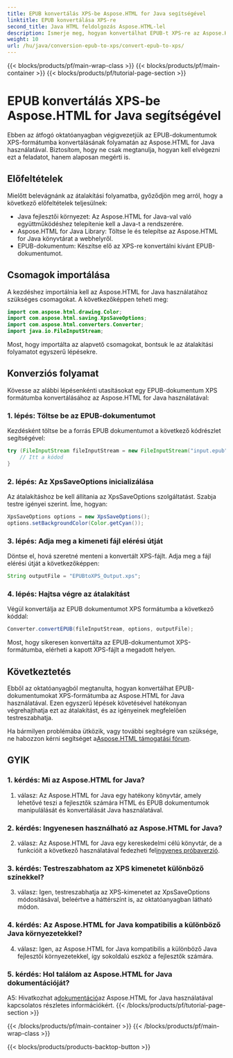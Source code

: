 ```yaml
---
title: EPUB konvertálás XPS-be Aspose.HTML for Java segítségével
linktitle: EPUB konvertálása XPS-re
second_title: Java HTML feldolgozás Aspose.HTML-lel
description: Ismerje meg, hogyan konvertálhat EPUB-t XPS-re az Aspose.HTML for Java használatával. Lépésről lépésre útmutató kódpéldákkal. Fedezze fel az Aspose.HTML képességeit.
weight: 10
url: /hu/java/conversion-epub-to-xps/convert-epub-to-xps/
---
```


{{< blocks/products/pf/main-wrap-class >}}
{{< blocks/products/pf/main-container >}}
{{< blocks/products/pf/tutorial-page-section >}}

# EPUB konvertálás XPS-be Aspose.HTML for Java segítségével

Ebben az átfogó oktatóanyagban végigvezetjük az EPUB-dokumentumok XPS-formátumba konvertálásának folyamatán az Aspose.HTML for Java használatával. Biztosítom, hogy ne csak megtanulja, hogyan kell elvégezni ezt a feladatot, hanem alaposan megérti is. 

## Előfeltételek

Mielőtt belevágnánk az átalakítási folyamatba, győződjön meg arról, hogy a következő előfeltételek teljesülnek:

- Java fejlesztői környezet: Az Aspose.HTML for Java-val való együttműködéshez telepítenie kell a Java-t a rendszerére.
- Aspose.HTML for Java Library: Töltse le és telepítse az Aspose.HTML for Java könyvtárat a webhelyről.
- EPUB-dokumentum: Készítse elő az XPS-re konvertálni kívánt EPUB-dokumentumot.

## Csomagok importálása

A kezdéshez importálnia kell az Aspose.HTML for Java használatához szükséges csomagokat. A következőképpen teheti meg:

```java
import com.aspose.html.drawing.Color;
import com.aspose.html.saving.XpsSaveOptions;
import com.aspose.html.converters.Converter;
import java.io.FileInputStream;
```

Most, hogy importálta az alapvető csomagokat, bontsuk le az átalakítási folyamatot egyszerű lépésekre.

## Konverziós folyamat

Kövesse az alábbi lépésenkénti utasításokat egy EPUB-dokumentum XPS formátumba konvertálásához az Aspose.HTML for Java használatával:

### 1. lépés: Töltse be az EPUB-dokumentumot

Kezdésként töltse be a forrás EPUB dokumentumot a következő kódrészlet segítségével:

```java
try (FileInputStream fileInputStream = new FileInputStream("input.epub")) {
    // Itt a kódod
}
```

### 2. lépés: Az XpsSaveOptions inicializálása

Az átalakításhoz be kell állítania az XpsSaveOptions szolgáltatást. Szabja testre igényei szerint. Íme, hogyan:

```java
XpsSaveOptions options = new XpsSaveOptions();
options.setBackgroundColor(Color.getCyan());
```

### 3. lépés: Adja meg a kimeneti fájl elérési útját

Döntse el, hová szeretné menteni a konvertált XPS-fájlt. Adja meg a fájl elérési útját a következőképpen:

```java
String outputFile = "EPUBtoXPS_Output.xps";
```

### 4. lépés: Hajtsa végre az átalakítást

Végül konvertálja az EPUB dokumentumot XPS formátumba a következő kóddal:

```java
Converter.convertEPUB(fileInputStream, options, outputFile);
```

Most, hogy sikeresen konvertálta az EPUB-dokumentumot XPS-formátumba, elérheti a kapott XPS-fájlt a megadott helyen.

## Következtetés

Ebből az oktatóanyagból megtanulta, hogyan konvertálhat EPUB-dokumentumokat XPS-formátumba az Aspose.HTML for Java használatával. Ezen egyszerű lépések követésével hatékonyan végrehajthatja ezt az átalakítást, és az igényeinek megfelelően testreszabhatja.

 Ha bármilyen problémába ütközik, vagy további segítségre van szüksége, ne habozzon kérni segítséget a[Aspose.HTML támogatási fórum](https://forum.aspose.com/).

## GYIK

### 1. kérdés: Mi az Aspose.HTML for Java?

1. válasz: Az Aspose.HTML for Java egy hatékony könyvtár, amely lehetővé teszi a fejlesztők számára HTML és EPUB dokumentumok manipulálását és konvertálását Java használatával.

### 2. kérdés: Ingyenesen használható az Aspose.HTML for Java?

 2. válasz: Az Aspose.HTML for Java egy kereskedelmi célú könyvtár, de a funkcióit a következő használatával fedezheti fel[ingyenes próbaverzió](https://releases.aspose.com/).

### 3. kérdés: Testreszabhatom az XPS kimenetet különböző színekkel?

3. válasz: Igen, testreszabhatja az XPS-kimenetet az XpsSaveOptions módosításával, beleértve a háttérszínt is, az oktatóanyagban látható módon.

### 4. kérdés: Az Aspose.HTML for Java kompatibilis a különböző Java környezetekkel?

4. válasz: Igen, az Aspose.HTML for Java kompatibilis a különböző Java fejlesztői környezetekkel, így sokoldalú eszköz a fejlesztők számára.

### 5. kérdés: Hol találom az Aspose.HTML for Java dokumentációját?

 A5: Hivatkozhat a[dokumentáció](https://reference.aspose.com/html/java/)az Aspose.HTML for Java használatával kapcsolatos részletes információkért.
{{< /blocks/products/pf/tutorial-page-section >}}

{{< /blocks/products/pf/main-container >}}
{{< /blocks/products/pf/main-wrap-class >}}

{{< blocks/products/products-backtop-button >}}
